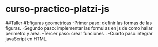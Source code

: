 # curso-practico-platzi-js

##Taller #1:figuras geometricas
-Primer paso: definir las formas de las figuras.
-Segundo paso: implementar las formulas en js de como hallar perimetro y area.
-Tercer paso: crear funciones .
-Cuarto paso:integrar  javaScript en HTML.